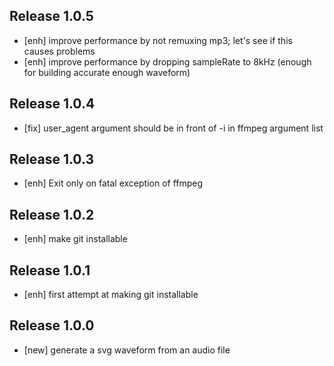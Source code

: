 ## Release 1.0.5
- [enh] improve performance by not remuxing mp3; let's see if this causes problems
- [enh] improve performance by dropping sampleRate to 8kHz (enough for building accurate enough waveform)

## Release 1.0.4
- [fix] user_agent argument should be in front of -i in ffmpeg argument list

## Release 1.0.3
- [enh] Exit only on fatal exception of ffmpeg

## Release 1.0.2
- [enh] make git installable

## Release 1.0.1
- [enh] first attempt at making git installable

## Release 1.0.0
- [new] generate a svg waveform from an audio file
